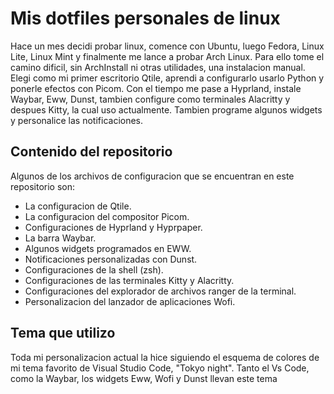 # Mis dotfiles personales de linux
Hace un mes decidi probar linux, comence con Ubuntu, luego Fedora, Linux Lite, Linux Mint y finalmente me lance a probar Arch Linux. Para ello tome el camino dificil, sin ArchInstall ni otras utilidades, una instalacion manual. Elegi como mi primer escritorio Qtile, aprendi a configurarlo usarlo Python y ponerle efectos con Picom. Con el tiempo me pase a Hyprland, instale Waybar, Eww, Dunst, tambien configure como terminales Alacritty y despues Kitty, la cual uso actualmente. Tambien programe algunos widgets y personalice las notificaciones.

## Contenido del repositorio
Algunos de los archivos de configuracion que se encuentran en este repositorio son:

- La configuracion de Qtile.
- La configuracion del compositor Picom.
- Configuraciones de Hyprland y Hyprpaper.
- La barra Waybar.
- Algunos widgets programados en EWW.
- Notificaciones personalizadas con Dunst.
- Configuraciones de la shell (zsh).
- Configuraciones de las terminales Kitty y Alacritty.
- Configuraciones del explorador de archivos ranger de la terminal.
- Personalizacion del lanzador de aplicaciones Wofi.

## Tema que utilizo
Toda mi personalizacion actual la hice siguiendo el esquema de colores de mi tema favorito de Visual Studio Code, "Tokyo night".  Tanto el Vs Code, como la Waybar, los widgets Eww, Wofi y Dunst llevan este tema
